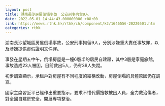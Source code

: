 ```yaml
---
layout: post
title: 湖南長沙房屋倒塌事故　公安刑事拘留9人
date: 2022-05-01 14:44:43.000000000 +08:00
link: https://news.rthk.hk/rthk/ch/component/k2/1646556-20220501.htm
categories: rthk
---
```


湖南長沙望城區房屋倒塌事故，公安刑事拘留9人，分別涉嫌重大責任事故罪，以及涉嫌提供虛假證明文件罪。

事發在星期五中午，倒塌房屋是一幢6層半的居民自建房，其中3層是家庭旅館，事故造成23人被困，目前救出5人，仍有39人失蹤。

初步調查顯示，承租戶對房屋有不同程度的結構改動，房屋倒塌的具體原因仍在調查。

國家主席習近平已經作出重要指示，要求不惜代價搜救被困人員，全力救治傷者，對全國自建房安全，開展專項整治。
